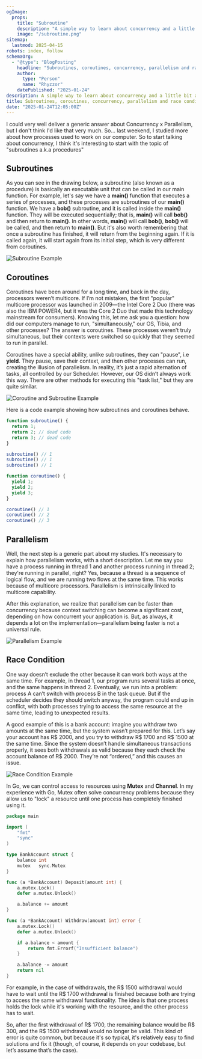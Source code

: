 ```yaml
---
ogImage: 
  props:
    title: "Subroutine"
    description: "A simple way to learn about concurrency and a little bit about processors."
    image: "/subroutine.png"
sitemap:
  lastmod: 2025-04-15
robots: index, follow
schemaOrg:
  - "@type": "BlogPosting"
    headline: "Subroutines, coroutines, concurrency, parallelism and race condition"
    author: 
      type: "Person"
      name: "Rhyzzor"
    datePublished: "2025-01-24"
description: A simple way to learn about concurrency and a little bit about processors.
title: Subroutines, coroutines, concurrency, parallelism and race condition
date: "2025-01-24T12:05:00Z"
---
```

I could very well deliver a generic answer about Concurrency x Parallelism, but I don't think I'd like that very much. So... last weekend, I studied more about how  processes used to work on our computer. So to start talking about concurrency, I think it's interesting to start with the topic of "subroutines a.k.a procedures"

## Subroutines

As you can see in the drawing below, a subroutine (also known as a procedure) is basically an executable unit that can be called in our main function. For example, let's say we have a **main()** function that executes a series of processes, and these processes are subroutines of our **main()** function. We have a **bob()** subroutine, and it is called inside the **main()** function. They will be executed sequentially; that is, **main()** will call **bob()** and then return to **main()**. In other words, **main()** will call **bob()**, **bob()** will be called, and then return to **main()**. But it's also worth remembering that once a subroutine has finished, it will return from the beginning again. If it is called again, it will start again from its initial step, which is very different from coroutines.

![Subroutine Example](/img/subroutine.png)

## Coroutines

Coroutines have been around for a long time, and back in the day, processors weren’t multicore. If I’m not mistaken, the first "popular" multicore processor was launched in 2009—the Intel Core 2 Duo (there was also the IBM POWER4, but it was the Core 2 Duo that made this technology mainstream for consumers). Knowing this, let me ask you a question: how did our computers manage to run, "simultaneously," our OS, Tibia, and other processes? The answer is coroutines. These processes weren’t truly simultaneous, but their contexts were switched so quickly that they seemed to run in parallel.

Coroutines have a special ability, unlike subroutines, they can "pause", i.e **yield**. They pause, save their context, and then other processes can run, creating the illusion of parallelism. In reality, it’s just a rapid alternation of tasks, all controlled by our Scheduler. However, our OS didn’t always work this way. There are other methods for executing this "task list," but they are quite similar.

![Coroutine and Subroutine Example](/img/coroutine.png)

Here is a code example showing how subroutines and coroutines behave.

```ts
function subroutine() {
  return 1;
  return 2; // dead code
  return 3; // dead code
}

subroutine() // 1
subroutine() // 1
subroutine() // 1

function coroutine() {
  yield 1;
  yield 2;
  yield 3;
}

coroutine() // 1
coroutine() // 2
coroutine() // 3
```

## Parallelism

Well, the next step is a generic part about my studies. It's necessary to explain how parallelism works, with a short description. Let me say you have a process running in thread 1 and another process running in thread 2; they're running in parallel, right? Yes, because a thread is a sequence of logical flow, and we are running two flows at the same time. This works because of multicore processors. Parallelism is intrinsically linked to multicore capability.

After this explanation, we realize that parallelism can be faster than concurrency because context switching can become a significant cost, depending on how concurrent your application is. But, as always, it depends a lot on the implementation—parallelism being faster is not a universal rule.

![Parallelism Example](/img/parallelism.png)

## Race Condition

One way doesn’t exclude the other because it can work both ways at the same time. For example, in thread 1, our program runs several tasks at once, and the same happens in thread 2. Eventually, we run into a problem: process A can’t switch with process B in the task queue. But if the scheduler decides they should switch anyway, the program could end up in conflict, with both processes trying to access the same resource at the same time, leading to unexpected results.

A good example of this is a bank account: imagine you withdraw two amounts at the same time, but the system wasn’t prepared for this. Let’s say your account has R$ 2000, and you try to withdraw R$ 1700 and R$ 1500 at the same time. Since the system doesn’t handle simultaneous transactions properly, it sees both withdrawals as valid because they each check the account balance of R$ 2000. They’re not “ordered,” and this causes an issue.

![Race Condition Example](/img/race-condition.png)

In Go, we can control access to resources using **Mutex** and **Channel**. In my experience with Go, Mutex often solve concurrency problems because they allow us to "lock" a resource until one process has completely finished using it.

```go
package main

import (
	"fmt"
	"sync"
)

type BankAccount struct {
	balance int
	mutex   sync.Mutex
}

func (a *BankAccount) Deposit(amount int) {
	a.mutex.Lock()
	defer a.mutex.Unlock()

	a.balance += amount
}

func (a *BankAccount) Withdraw(amount int) error {
	a.mutex.Lock()
	defer a.mutex.Unlock()

	if a.balance < amount {
		return fmt.Errorf("Insufficient balance")
	}

	a.balance -= amount
	return nil
}
```

For example, in the case of withdrawals, the R$ 1500 withdrawal would have to wait until the R$ 1700 withdrawal is finished because both are trying to access the same withdrawal functionality. The idea is that one process holds the lock while it's working with the resource, and the other process has to wait.

So, after the first withdrawal of R$ 1700, the remaining balance would be R$ 300, and the R$ 1500 withdrawal would no longer be valid. This kind of error is quite common, but because it's so typical, it's relatively easy to find solutions and fix it (though, of course, it depends on your codebase, but let’s assume that’s the case).